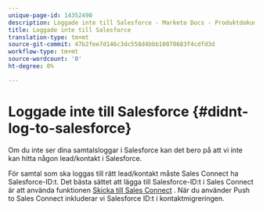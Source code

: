 ```yaml
---
unique-page-id: 14352490
description: Loggade inte till Salesforce - Marketo Docs - Produktdokumentation
title: Loggade inte till Salesforce
translation-type: tm+mt
source-git-commit: 47b2fee7d146c3dc558d4bbb10070683f4cdfd3d
workflow-type: tm+mt
source-wordcount: '0'
ht-degree: 0%

---
```



# Loggade inte till Salesforce {#didnt-log-to-salesforce}

Om du inte ser dina samtalsloggar i Salesforce kan det bero på att vi inte kan hitta någon lead/kontakt i Salesforce.

För samtal som ska loggas till rätt lead/kontakt måste Sales Connect ha Salesforce-ID:t. Det bästa sättet att lägga till Salesforce-ID:t i Sales Connect är att använda funktionen [Skicka till Sales Connect](http://docs.marketo.com/x/XQDb) . När du använder Push to Sales Connect inkluderar vi Salesforce ID:t i kontaktmigreringen.
